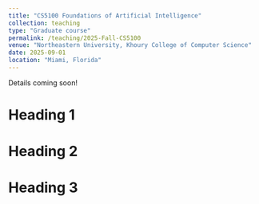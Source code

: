 ```yaml
---
title: "CS5100 Foundations of Artificial Intelligence"
collection: teaching
type: "Graduate course"
permalink: /teaching/2025-Fall-CS5100
venue: "Northeastern University, Khoury College of Computer Science"
date: 2025-09-01
location: "Miami, Florida"
---
```


Details coming soon!

Heading 1
======

Heading 2
======

Heading 3
======
